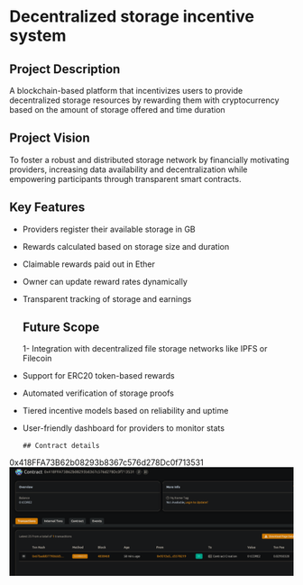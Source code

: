   # Decentralized storage incentive system


## Project Description

A blockchain-based platform that incentivizes users to provide decentralized storage resources by rewarding them with cryptocurrency based on the amount of storage offered and time duration
## Project Vision

   To foster a robust and distributed storage network by financially motivating providers, increasing data availability and decentralization while empowering participants through transparent smart contracts.
 
  ## Key Features

- Providers register their available storage in GB
- Rewards calculated based on storage size and duration
- Claimable rewards paid out in Ether
- Owner can update reward rates dynamically
- Transparent tracking of storage and earnings
  


    ## Future Scope

  1- Integration with decentralized file storage networks like IPFS or Filecoin
- Support for ERC20 token-based rewards
- Automated verification of storage proofs
- Tiered incentive models based on reliability and uptime
- User-friendly dashboard for providers to monitor stats

      ## Contract details
0x418FFA73B62b08293b8367c576d278Dc0f713531
![alt text](image.png)
